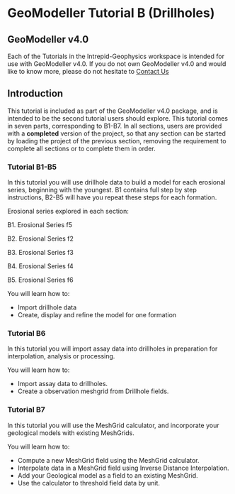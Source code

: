 # GeoModeller Tutorial B (Drillholes)
## GeoModeller v4.0
Each of the Tutorials in the Intrepid-Geophysics workspace is intended for use with GeoModeller v4.0. If you do not own GeoModeller v4.0 and would like to know more, please do not hesitate to [Contact Us](http://www.intrepid-geophysics.com/ig/index.php?page=contact-us) 
## Introduction
This tutorial is included as part of the GeoModeller v4.0 package, and is intended to be the second tutorial users should explore. This tutorial comes in seven parts, corresponding to B1-B7. In all sections, users are provided with a **completed** version of the project, so that any section can be started by loading the project of the previous section, removing the requirement to complete all sections or to complete them in order.
### Tutorial B1-B5
In this tutorial you will use drillhole data to build a model for each erosional series, beginning with the youngest. B1 contains full step by step instructions, B2-B5 will have you repeat these steps for each formation.

Erosional series explored in each section:

B1. Erosional Series f5

B2. Erosional Series f2

B3. Erosional Series f3

B4. Erosional Series f4

B5. Erosional Series f6


You will learn how to:
* Import drillhole data
* Create, display and refine the model for one formation

### Tutorial B6
In this tutorial you will import assay data into drillholes in preparation for interpolation, analysis or processing.

You will learn how to:
* Import assay data to drillholes.
* Create a observation meshgrid from Drillhole fields.

### Tutorial B7
In this tutorial you will use the MeshGrid calculator, and incorporate your geological models with existing MeshGrids.

You will learn how to:
* Compute a new MeshGrid field using the MeshGrid calculator.
* Interpolate data in a MeshGrid field using Inverse Distance Interpolation.
* Add your Geological model as a field to an existing MeshGrid.
* Use the calculator to threshold field data by unit.